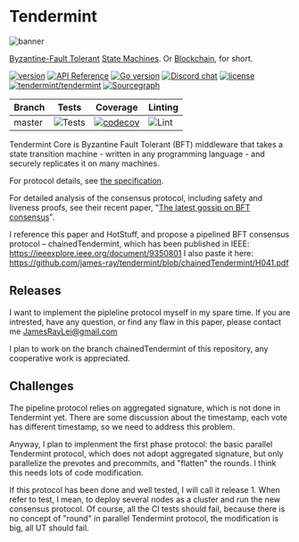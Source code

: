 # Tendermint

![banner](docs/tendermint-core-image.jpg)

[Byzantine-Fault Tolerant](https://en.wikipedia.org/wiki/Byzantine_fault_tolerance)
[State Machines](https://en.wikipedia.org/wiki/State_machine_replication).
Or [Blockchain](<https://en.wikipedia.org/wiki/Blockchain_(database)>), for short.

[![version](https://img.shields.io/github/tag/tendermint/tendermint.svg)](https://github.com/tendermint/tendermint/releases/latest)
[![API Reference](https://camo.githubusercontent.com/915b7be44ada53c290eb157634330494ebe3e30a/68747470733a2f2f676f646f632e6f72672f6769746875622e636f6d2f676f6c616e672f6764646f3f7374617475732e737667)](https://pkg.go.dev/github.com/tendermint/tendermint)
[![Go version](https://img.shields.io/badge/go-1.15-blue.svg)](https://github.com/moovweb/gvm)
[![Discord chat](https://img.shields.io/discord/669268347736686612.svg)](https://discord.gg/vcExX9T)
[![license](https://img.shields.io/github/license/tendermint/tendermint.svg)](https://github.com/tendermint/tendermint/blob/master/LICENSE)
[![tendermint/tendermint](https://tokei.rs/b1/github/tendermint/tendermint?category=lines)](https://github.com/tendermint/tendermint)
[![Sourcegraph](https://sourcegraph.com/github.com/tendermint/tendermint/-/badge.svg)](https://sourcegraph.com/github.com/tendermint/tendermint?badge)

| Branch | Tests                                                                                      | Coverage                                                                                                                             | Linting                                                                    |
|--------|--------------------------------------------------------------------------------------------|--------------------------------------------------------------------------------------------------------------------------------------|----------------------------------------------------------------------------|
| master | ![Tests](https://github.com/tendermint/tendermint/workflows/Tests/badge.svg?branch=master) | [![codecov](https://codecov.io/gh/tendermint/tendermint/branch/master/graph/badge.svg)](https://codecov.io/gh/tendermint/tendermint) | ![Lint](https://github.com/tendermint/tendermint/workflows/Lint/badge.svg) |

Tendermint Core is Byzantine Fault Tolerant (BFT) middleware that takes a state transition machine - written in any programming language -
and securely replicates it on many machines.

For protocol details, see [the specification](https://github.com/tendermint/spec).

For detailed analysis of the consensus protocol, including safety and liveness proofs,
see their recent paper, "[The latest gossip on BFT consensus](https://arxiv.org/abs/1807.04938)".

I reference this paper and HotStuff, and propose a pipelined BFT consensus protocol – chainedTendermint,
which has been published in IEEE: https://ieeexplore.ieee.org/document/9350801
I also paste it here: https://github.com/james-ray/tendermint/blob/chainedTendermint/H041.pdf

## Releases

I want to implement the pipleline protocol myself in my spare time. 
If you are intrested, have any question, or find any flaw in this paper, please contact me JamesRayLei@gmail.com

I plan to work on the branch chainedTendermint of this repository, any cooperative work is appreciated.


## Challenges

The pipeline protocol relies on aggregated signature, which is not done in Tendermint yet.
There are some discussion about the timestamp, each vote has different timestamp, so we need to address this problem.

Anyway, I plan to implenment the first phase protocol: the basic parallel Tendermint protocol, which does not adopt aggregated signature, but only
parallelize the prevotes and precommits, and "flatten" the rounds.  I think this needs lots of code modification.

If this protocol has been done and well tested, I will call it release 1. When refer to test, I mean, to deploy several nodes as a cluster and run the new consensus protocol. Of course, all the CI tests should fail, because there is no concept of "round" in parallel Tendermint protocol, the modification is big, all UT should fail.

